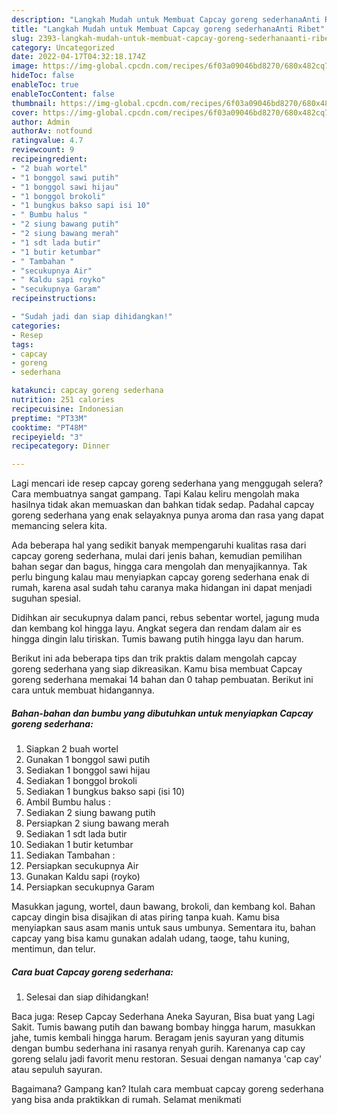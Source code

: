 ```yaml
---
description: "Langkah Mudah untuk Membuat Capcay goreng sederhanaAnti Ribet"
title: "Langkah Mudah untuk Membuat Capcay goreng sederhanaAnti Ribet"
slug: 2393-langkah-mudah-untuk-membuat-capcay-goreng-sederhanaanti-ribet
category: Uncategorized
date: 2022-04-17T04:32:18.174Z
image: https://img-global.cpcdn.com/recipes/6f03a09046bd8270/680x482cq70/capcay-goreng-sederhana-foto-resep-utama.jpg
hideToc: false
enableToc: true
enableTocContent: false
thumbnail: https://img-global.cpcdn.com/recipes/6f03a09046bd8270/680x482cq70/capcay-goreng-sederhana-foto-resep-utama.jpg
cover: https://img-global.cpcdn.com/recipes/6f03a09046bd8270/680x482cq70/capcay-goreng-sederhana-foto-resep-utama.jpg
author: Admin
authorAv: notfound
ratingvalue: 4.7
reviewcount: 9
recipeingredient:
- "2 buah wortel"
- "1 bonggol sawi putih"
- "1 bonggol sawi hijau"
- "1 bonggol brokoli"
- "1 bungkus bakso sapi isi 10"
- " Bumbu halus "
- "2 siung bawang putih"
- "2 siung bawang merah"
- "1 sdt lada butir"
- "1 butir ketumbar"
- " Tambahan "
- "secukupnya Air"
- " Kaldu sapi royko"
- "secukupnya Garam"
recipeinstructions:

- "Sudah jadi dan siap dihidangkan!"
categories:
- Resep
tags:
- capcay
- goreng
- sederhana

katakunci: capcay goreng sederhana 
nutrition: 251 calories
recipecuisine: Indonesian
preptime: "PT33M"
cooktime: "PT48M"
recipeyield: "3"
recipecategory: Dinner

---
```



Lagi mencari ide resep capcay goreng sederhana yang menggugah selera? Cara membuatnya sangat gampang. Tapi Kalau keliru mengolah maka hasilnya tidak akan memuaskan dan bahkan tidak sedap. Padahal capcay goreng sederhana yang enak selayaknya punya aroma dan rasa yang dapat memancing selera kita.


Ada beberapa hal yang sedikit banyak mempengaruhi kualitas rasa dari capcay goreng sederhana, mulai dari jenis bahan, kemudian pemilihan bahan segar dan bagus, hingga cara mengolah dan menyajikannya. Tak perlu bingung kalau mau menyiapkan capcay goreng sederhana enak di rumah, karena asal sudah tahu caranya maka hidangan ini dapat menjadi suguhan spesial.

Didihkan air secukupnya dalam panci, rebus sebentar wortel, jagung muda dan kembang kol hingga layu. Angkat segera dan rendam dalam air es hingga dingin lalu tiriskan. Tumis bawang putih hingga layu dan harum.


Berikut ini ada beberapa tips dan trik praktis dalam mengolah capcay goreng sederhana yang siap dikreasikan. Kamu bisa membuat Capcay goreng sederhana memakai 14 bahan dan 0 tahap pembuatan. Berikut ini cara untuk membuat hidangannya.

<!--inarticleads1-->

##### Bahan-bahan dan bumbu yang dibutuhkan untuk menyiapkan Capcay goreng sederhana:

1. Siapkan 2 buah wortel
1. Gunakan 1 bonggol sawi putih
1. Sediakan 1 bonggol sawi hijau
1. Sediakan 1 bonggol brokoli
1. Sediakan 1 bungkus bakso sapi (isi 10)
1. Ambil  Bumbu halus :
1. Sediakan 2 siung bawang putih
1. Persiapkan 2 siung bawang merah
1. Sediakan 1 sdt lada butir
1. Sediakan 1 butir ketumbar
1. Sediakan  Tambahan :
1. Persiapkan secukupnya Air
1. Gunakan  Kaldu sapi (royko)
1. Persiapkan secukupnya Garam


Masukkan jagung, wortel, daun bawang, brokoli, dan kembang kol. Bahan capcay dingin bisa disajikan di atas piring tanpa kuah. Kamu bisa menyiapkan saus asam manis untuk saus umbunya. Sementara itu, bahan capcay yang bisa kamu gunakan adalah udang, taoge, tahu kuning, mentimun, dan telur. 

<!--inarticleads2-->

##### Cara buat Capcay goreng sederhana:


1. Selesai dan siap dihidangkan!

Baca juga: Resep Capcay Sederhana Aneka Sayuran, Bisa buat yang Lagi Sakit. Tumis bawang putih dan bawang bombay hingga harum, masukkan jahe, tumis kembali hingga harum. Beragam jenis sayuran yang ditumis dengan bumbu sederhana ini rasanya renyah gurih. Karenanya cap cay goreng selalu jadi favorit menu restoran. Sesuai dengan namanya &#39;cap cay&#39; atau sepuluh sayuran. 

Bagaimana? Gampang kan? Itulah cara membuat capcay goreng sederhana yang bisa anda praktikkan di rumah. Selamat menikmati
